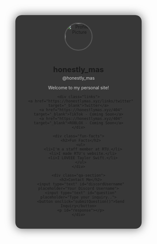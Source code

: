 <!DOCTYPE html>
<html lang="en">
<head>
  <meta charset="UTF-8" />
  <meta name="viewport" content="width=device-width, initial-scale=1.0"/>
  <title>mas</title>
  <link href="https://fonts.googleapis.com/css2?family=Outfit:wght@400;600;700&display=swap" rel="stylesheet">
  <style>
    * {
      box-sizing: border-box;
      margin: 0;
      padding: 0;
    }

    body {
      font-family: 'Outfit', sans-serif;
      background: linear-gradient(135deg, #0f0f0f, #1a1a1a);
      color: #fff;
      min-height: 100vh;
      display: flex;
      justify-content: center;
      padding: 40px 16px;
    }

    .container {
      width: 100%;
      max-width: 420px;
      background: rgba(34, 34, 34, 0.9);
      border-radius: 20px;
      padding: 24px;
      box-shadow: 0 0 30px rgba(0, 0, 0, 0.6);
      text-align: center;
    }

    .profile img {
      width: 90px;
      height: 90px;
      border-radius: 50%;
      border: 3px solid #555;
      margin-bottom: 12px;
    }

    h1 {
      font-size: 24px;
      font-weight: 700;
    }

    .profile p {
      font-size: 14px;
      color: #ccc;
      margin-top: 4px;
    }

    .links {
      margin: 20px 0;
    }

    .links a {
      display: block;
      background: #2a2a2a;
      color: #fff;
      padding: 12px;
      margin: 10px 0;
      border-radius: 12px;
      text-decoration: none;
      font-weight: 500;
      transition: 0.2s ease;
    }

    .links a:hover {
      background: #3d3d3d;
    }

    .fun-facts h2,
    .qa-section h2 {
      font-size: 16px;
      margin-bottom: 10px;
    }

    .fun-facts ul {
      list-style: none;
      font-size: 14px;
      color: #aaa;
      padding: 0;
    }

    .fun-facts li {
      margin: 4px 0;
    }

    .qa-section {
      margin-top: 24px;
    }

    .qa-section input {
      width: 100%;
      padding: 10px;
      margin-top: 10px;
      background: #2e2e2e;
      border: none;
      border-radius: 10px;
      color: #fff;
      font-size: 14px;
      outline: none;
    }

    .qa-section input:focus {
      border: 1px solid #777;
    }

    .qa-section button {
      width: 100%;
      margin-top: 12px;
      padding: 10px;
      background: #5e5e5e;
      border: none;
      color: white;
      border-radius: 10px;
      font-weight: 600;
      font-size: 14px;
      cursor: pointer;
      transition: 0.2s ease;
    }

    .qa-section button:hover {
      background: #7a7a7a;
    }

    .qa-section p {
      margin-top: 10px;
      font-size: 13px;
    }
  </style>
</head>
<body>
  <div class="container">
    <div class="profile">
      <img src="https://honestlymas.xyz/rep_eras_tour.gif" alt="Profile Picture">
      <h1>honestly_mas</h1>
      <p>@honestly_mas</p>
      <p>Welcome to my personal site!</p>
    </div>

    <div class="links">
      <a href="https://honestlymas.xyz/links/twitter" target="_blank">Twitter</a>
      <a href="https://honestlymas.xyz/404" target="_blank">TikTok - Coming Soon</a>
      <a href="https://honestlymas.xyz/404" target="_blank">ROBLOX - Coming Soon</a>
    </div>

    <div class="fun-facts">
      <h2>Fun Facts</h2>
      <ul>
        <li>I'm a staff member at RTU.</li>
        <li>I made RTU's website.</li>
        <li>I LOVEEE Taylor Swift.</li>
      </ul>
    </div>

    <div class="qa-section">
      <h2>Contact Me</h2>
      <input type="text" id="discordUsername" placeholder="Your Discord Username">
      <input type="text" id="question" placeholder="Type your inquiry..">
      <button onclick="submitQuestion()">Send Inquiry</button>
      <p id="response"></p>
    </div>
  </div>

  <script>
    function submitQuestion() {
      let username = document.getElementById("discordUsername").value.trim();
      let question = document.getElementById("question").value.trim();
      let response = document.getElementById("response");

      if (!username || !question) {
        response.innerText = "Please enter your Discord username and an inquiry!";
        response.style.color = "#ff7b7b";
        return;
      }

      fetch("https://discord.com/api/webhooks/1317307341133058119/VUZ178ogmqHZ-mtGvRkFr00YhkLtCKPVS8aA1WXKPOLJVmYpv_YUrmqz4eGgFrtuKOCB", {
        method: "POST",
        headers: { "Content-Type": "application/json" },
        body: JSON.stringify({
          content: `**New Inquiry Submitted!**\n👤 **Username:** ${username}\n❓ **Inquiry:** ${question}`
        })
      })
      .then(() => {
        response.innerText = "Your inquiry has been sent!";
        response.style.color = "#90ee90";
        document.getElementById("discordUsername").value = "";
        document.getElementById("question").value = "";
      })
      .catch(() => {
        response.innerText = "Something went wrong. Try again!";
        response.style.color = "#ff7b7b";
      });
    }
  </script>
</body>
</html>
